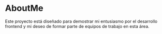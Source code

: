 # AboutMe
Este proyecto está diseñado para demostrar mi entusiasmo por el desarrollo frontend y mi deseo de formar parte de equipos de trabajo en esta área.
